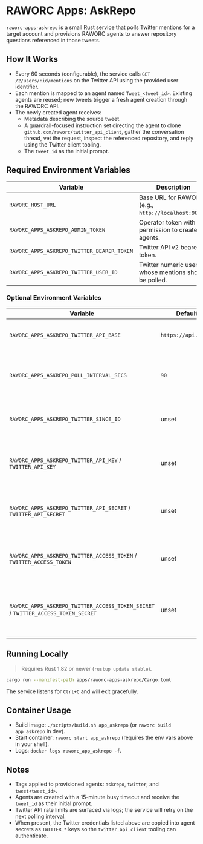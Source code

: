 # RAWORC Apps: AskRepo

`raworc-apps-askrepo` is a small Rust service that polls Twitter mentions for a target account and provisions RAWORC agents to answer repository questions referenced in those tweets.

## How It Works
- Every 60 seconds (configurable), the service calls `GET /2/users/:id/mentions` on the Twitter API using the provided user identifier.
- Each mention is mapped to an agent named `Tweet_<tweet_id>`. Existing agents are reused; new tweets trigger a fresh agent creation through the RAWORC API.
- The newly created agent receives:
  - Metadata describing the source tweet.
  - A guardrail-focused instruction set directing the agent to clone `github.com/raworc/twitter_api_client`, gather the conversation thread, vet the request, inspect the referenced repository, and reply using the Twitter client tooling.
  - The `tweet_id` as the initial prompt.

## Required Environment Variables
| Variable | Description |
| --- | --- |
| `RAWORC_HOST_URL` | Base URL for RAWORC (e.g., `http://localhost:9000`). |
| `RAWORC_APPS_ASKREPO_ADMIN_TOKEN` | Operator token with permission to create agents. |
| `RAWORC_APPS_ASKREPO_TWITTER_BEARER_TOKEN` | Twitter API v2 bearer token. |
| `RAWORC_APPS_ASKREPO_TWITTER_USER_ID` | Twitter numeric user id whose mentions should be polled. |

### Optional Environment Variables
| Variable | Default | Description |
| --- | --- | --- |
| `RAWORC_APPS_ASKREPO_TWITTER_API_BASE` | `https://api.x.com` | Override for the Twitter API base URL. |
| `RAWORC_APPS_ASKREPO_POLL_INTERVAL_SECS` | `90` | Poll cadence in seconds (minimum 10s enforced). |
| `RAWORC_APPS_ASKREPO_TWITTER_SINCE_ID` | unset | Seed `since_id` to skip older mentions on startup. |
| `RAWORC_APPS_ASKREPO_TWITTER_API_KEY` / `TWITTER_API_KEY` | unset | OAuth consumer key forwarded to agents when set. |
| `RAWORC_APPS_ASKREPO_TWITTER_API_SECRET` / `TWITTER_API_SECRET` | unset | OAuth consumer secret forwarded to agents when set. |
| `RAWORC_APPS_ASKREPO_TWITTER_ACCESS_TOKEN` / `TWITTER_ACCESS_TOKEN` | unset | OAuth access token forwarded to agents when set. |
| `RAWORC_APPS_ASKREPO_TWITTER_ACCESS_TOKEN_SECRET` / `TWITTER_ACCESS_TOKEN_SECRET` | unset | OAuth access token secret forwarded to agents when set. |

## Running Locally
> Requires Rust 1.82 or newer (`rustup update stable`).

```bash
cargo run --manifest-path apps/raworc-apps-askrepo/Cargo.toml
```

The service listens for `Ctrl+C` and will exit gracefully.

## Container Usage
- Build image: `./scripts/build.sh app_askrepo` (or `raworc build app_askrepo` in dev).
- Start container: `raworc start app_askrepo` (requires the env vars above in your shell).
- Logs: `docker logs raworc_app_askrepo -f`.

## Notes
- Tags applied to provisioned agents: `askrepo`, `twitter`, and `tweet<tweet_id>`.
- Agents are created with a 15-minute busy timeout and receive the `tweet_id` as their initial prompt.
- Twitter API rate limits are surfaced via logs; the service will retry on the next polling interval.
- When present, the Twitter credentials listed above are copied into agent secrets as `TWITTER_*` keys so the `twitter_api_client` tooling can authenticate.
